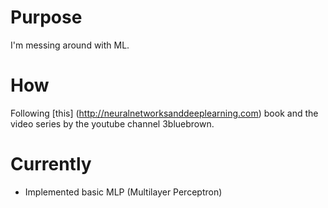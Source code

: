# Purpose 
I'm messing around with ML. 

# How
Following [this] (http://neuralnetworksanddeeplearning.com) book and the video series by the youtube channel 3bluebrown. 

# Currently 
- Implemented basic MLP (Multilayer Perceptron)